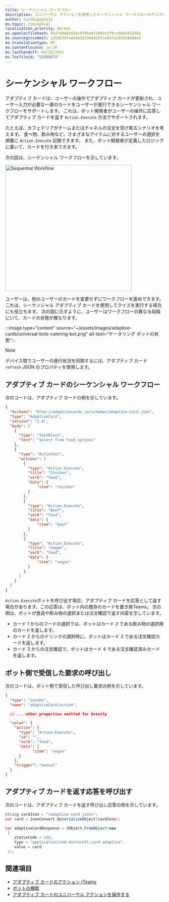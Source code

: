 ```yaml
---
title: シーケンシャル ワークフロー
description: ユニバーサル アクションを使用したシーケンシャル ワークフローのサンプル
author: surbhigupta12
ms.topic: conceptual
localization_priority: Normal
ms.openlocfilehash: 4b37e8603d34c070bdef3003c2f8ccb0bb41550b
ms.sourcegitcommit: 1256639fa424e3833b44207ce847a245824d48e6
ms.translationtype: MT
ms.contentlocale: ja-JP
ms.lasthandoff: 04/29/2021
ms.locfileid: "52088874"
---
```

# <a name="sequential-workflows"></a>シーケンシャル ワークフロー

アダプティブ カードは、ユーザーの操作でアダプティブ カードが更新され、ユーザー入力が必要な一連のカードをユーザーが進行できるシーケンシャル ワークフローをサポートします。 これは、ボット開発者がユーザーの操作に応答してアダプティブ カードを返す `Action.Execute` 方法でサポートされます。

たとえば、カフェテリアがチームまたはチャネルの注文を受け取るシナリオを考えます。 食べ物、飲み物など、さまざまなアイテムに対するユーザーの選択を順番に `Action.Execute` 記録できます。 また、ボット開発者が定義したロジックに基いて、カードを行き来できます。 <br/>

次の図は、シーケンシャル ワークフローを示しています。

<img src="~/assets/images/bots/sequentialWorkflow.gif" alt="Sequential Workflow" width="400"/>

ユーザーは、他のユーザーのカードを変更せずにワークフローを進めできます。 これは、シーケンシャル アダプティブ カードを使用してクイズを実行する場合にも役立ちます。 次の図に示すように、ユーザーはワークフローの異なる段階にいて、カードの状態が異なります。

:::image type="content" source="~/assets/images/adaptive-cards/universal-bots-catering-bot.png" alt-text="ケータリング ボットの状態":::

> [!NOTE]
> デバイス間でユーザーの進行状況を同期するには、アダプティブ カード `refresh` JSON のプロパティを使用します。

## <a name="sequential-workflow-for-adaptive-cards"></a>アダプティブ カードのシーケンシャル ワークフロー

次のコードは、アダプティブ カードの例を示しています。

```JSON
{
  "$schema": "http://adaptivecards.io/schemas/adaptive-card.json",
  "type": "AdaptiveCard",
  "version": "1.4",
  "body": [
    {
      "type": "TextBlock",
      "text": "Select from food options"
    },
    { 
      "type": "ActionSet",
      "actions": [
        {
          "type": "Action.Execute",
          "title": "Chicken",
          "verb": "food",
          "data": {
              "item": "chicken"
          }
        },
        {
          "type": "Action.Execute",
          "title": "Beef",
          "verb": "food",
          "data": {
              "item": "beef"
          }
        },
        {
          "type": "Action.Execute",
          "title": "Vegan",
          "verb": "food",
          "data": {
              "item": "vegan"
          }
        }
      ]
    }
  ]
}
```

`Action.Execute`ボットを呼び出す場合、アダプティブ カードを応答として返す場合があります。この応答は、ボット内の既存のカードを置き換Teams。
次の例は、ボットが食品や飲み物の選択または注文確認で返す内容を示しています。

* カード 1 からのフードの選択では、ボットはカード 2 である飲み物の選択用のカードを返します。
* カード 2 からのドリンクの選択時に、ボットはカード 3 である注文確認カードを返します。
* カード 3 からの注文確認で、ボットはカード 4 である注文確認済みカードを返します。

## <a name="invoke-request-received-on-bot-side"></a>ボット側で受信した要求の呼び出し

次のコードは、ボット側で受信した呼び出し要求の例を示しています。

```JSON
{ 
  "type": "invoke",
  "name": "adaptiveCard/action",

  // ... other properties omitted for brevity

  "value": { 
    "action": { 
      "type": "Action.Execute", 
      "id": "", 
      "verb": "food",
      "data": { 
            "item": "vegan"
      } 
    },
    "trigger": "manual" 
  }
}
```

## <a name="invoke-response-to-return-adaptive-cards"></a>アダプティブ カードを返す応答を呼び出す

次のコードは、アダプティブ カードを返す呼び出し応答の例を示しています。

```C#
string cardJson = "<adaptive card json>";
var card = JsonConvert.DeserializeObject(cardJson);

var adaptiveCardResponse = JObject.FromObject(new
 {
    statusCode = 200,
    type = "application/vnd.microsoft.card.adaptive",
    value = card
 });
```

## <a name="see-also"></a>関連項目

* [アダプティブ カードのアクション (Teams](~/task-modules-and-cards/cards/cards-actions.md#adaptive-cards-actions)
* [ボットの機能](/azure/bot-service/bot-builder-basics?view=azure-bot-service-4.0&preserve-view=true)
* [アダプティブ カードのユニバーサル アクションを操作する](Work-with-universal-actions-for-adaptive-cards.md)
